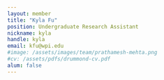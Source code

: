```yaml
---
layout: member
title: "Kyla Fu"
position: Undergraduate Research Assistant
nickname: kyla
handle: kyla
email: kfu@wpi.edu
#image: /assets/images/team/prathamesh-mehta.png
#cv: /assets/pdfs/drummond-cv.pdf
alum: false
---
```

